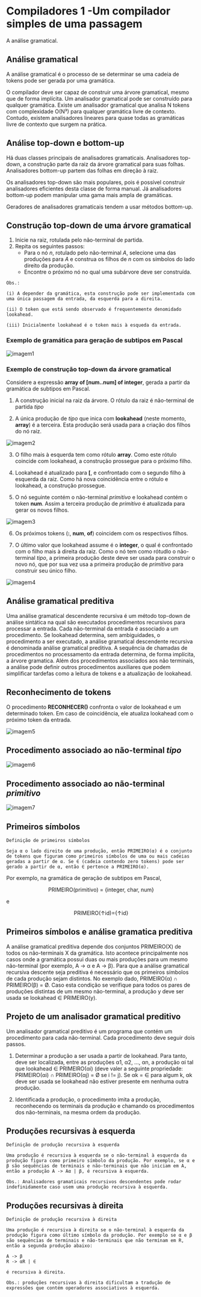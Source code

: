 # Compiladores 1 -Um compilador simples de uma passagem

A análise gramatical.

## Análise gramatical

A análise gramatical é o processo de se determinar se uma cadeia de tokens pode ser gerada por uma gramática.

O compilador deve ser capaz de construir uma árvore gramatical, mesmo que de forma implícita. Um analisador gramatical pode ser construído para qualquer gramática. Existe um analisador gramatical que analisa N tokens com complexidade O(N³) para qualquer gramática livre de contexto. Contudo, existem analisadores lineares para quase todas as gramáticas livre de contexto que surgem na prática.

## Análise top-down e bottom-up

Há duas classes principais de analisadores gramaticais. Analisadores top-down, a construção parte da raiz da árvore gramatical para suas folhas. Analisadores bottom-up partem das folhas em direção à raiz.

Os analisadores top-down são mais populares, pois é possível construir analisadores eficientes desta classe de forma manual. Já analisadores bottom-up podem manipular uma gama mais ampla de gramáticas.

Geradores de analisadores gramaticais tendem a usar métodos bottom-up.

## Construção top-down de uma árvore gramatical

1. Inicie na raiz, rotulada pelo não-terminal de partida.
2. Repita os seguintes passos:
    * Para o nó *n*, rotulado pelo não-terminal *A*, selecione uma das produções para *A* e construa os filhos de *n* com os símbolos do lado direito da produção.
    * Encontre o próximo nó no qual uma subárvore deve ser construída.

```
Obs.:

(i) A depender da gramática, esta construção pode ser implementada com uma única passagem da entrada, da esquerda para a direita.

(ii) O token que está sendo observado é frequentemente denomidado lookahead.

(iii) Inicialmente lookahead é o token mais à esqueda da entrada.
```
### Exemplo de gramática para geração de subtipos em Pascal

![imagem1](https://github.com/owhenrique/COMPILADORES_studies/blob/main/img/aula2-4/Captura%20de%20tela%20de%202022-12-03%2019-51-05.png)

### Exemplo de construção top-down da árvore gramatical

Considere a expressão **array of [num..num] of integer**, gerada a partir da gramática de subtipos em Pascal.

1. A construção inicial na raiz da árvore. O rótulo da raiz é não-terminal de partida *tipo*

2. A única produção de *tipo* que inica com **lookahead** (neste momento, **array**) é a terceira. Esta produção será usada para a criação dos filhos do nó raiz.

![imagem2](https://github.com/owhenrique/COMPILADORES_studies/blob/main/img/aula2-4/Captura%20de%20tela%20de%202022-12-03%2019-56-20.png)

3. O filho mais à esquerda tem como rótulo **array**. Como este rótulo coincide com lookahead, a construção prossegue para o próximo filho.

4. Lookahead é atualizado para **[**, e confrontado com o segundo filho à esquerda da raiz. Como há nova coincidência entre o rótulo e lookahead, a construção prossegue.

5. O nó seguinte contém o não-terminal *primitivo* e lookahead contém o token **num**. Assim a terceira produção de *primitivo* é atualizada para gerar os novos filhos.

![imagem3](https://github.com/owhenrique/COMPILADORES_studies/blob/main/img/aula2-4/Captura%20de%20tela%20de%202022-12-03%2020-41-06.png)

6. Os próximos tokens (**:**, **num**, **of**) coincidem com os respectivos filhos.

7. O último valor que lookahead assume é o **integer**, o qual é confrontado com o filho mais à direita da raiz. Como o nó tem como rótudlo o não-terminal *tipo*, a primeira produção deste deve ser usada para construir o novo nó, que por sua vez usa a primeira produção de *primitivo* para construir seu único filho.

![imagem4](https://github.com/owhenrique/COMPILADORES_studies/blob/main/img/aula2-4/Captura%20de%20tela%20de%202022-12-03%2020-44-45.png)

## Análise gramatical preditiva

Uma análise gramatical descendente recursiva é um método top-down de análise sintática na qual são executados procedimentos recursivos para processar a entrada. Cada não-terminal da entrada é associado a um procedimento. Se lookahead determina, sem ambiguidades, o procedimento a ser executado, a análise gramatical descendente recursiva é denominada análise gramatical preditiva. A sequência de chamadas de procedimentos no processamento da entrada determina, de forma implícita, a árvore gramatica. Além dos procedimentos associados aos não terminais, a análise pode definir outros procedimentos auxiliares que podem simplificar tardefas como a leitura de tokens e a atualização de lookahead.

## Reconhecimento de tokens

O procedimento **RECONHECER()** confronta o valor de lookahead e um determinado token. Em caso de coincidência, ele atualiza lookahead com o próximo token da entrada. 

![imagem5](https://github.com/owhenrique/COMPILADORES_studies/blob/main/img/aula2-4/Captura%20de%20tela%20de%202022-12-03%2020-57-22.png)

## Procedimento associado ao não-terminal *tipo*

![imagem6](https://github.com/owhenrique/COMPILADORES_studies/blob/main/img/aula2-4/Captura%20de%20tela%20de%202022-12-03%2021-00-17.png)

## Procedimento associado ao não-terminal *primitivo*

![imagem7](https://github.com/owhenrique/COMPILADORES_studies/blob/main/img/aula2-4/Captura%20de%20tela%20de%202022-12-03%2021-02-17.png)

## Primeiros símbolos

```
Definição de primeiros símbolos

Seja α o lado direito de uma produção, então PRIMEIRO(α) é o conjunto de tokens que figuram como primeiros símbolos de uma ou mais cadeias geradas a partir de α. Se ∈ (cadeia contendo zero tokens) pode ser gerado a partir de α, então ∈ pertence a PRIMEIRO(α).
```
Por exemplo, na gramática de geração de subtipos em Pascal,

<center> PRIMEIRO(primitivo) = {integer, char, num} </center>

e

<center>PRIMEIRO(↑id)={↑id}</center>

## Primeiros símbolos e análise gramatica preditiva

A análise gramatical preditiva depende dos conjuntos PRIMEIRO(X) de todos os não-terminais X da gramática. Isto acontece principalmente nos casos onde a gramática possui duas ou mais produções para um mesmo não-terminal (por exemplo, A -> α e A -> β). Para que a análise gramatical recursiva descente seja preditiva é necessário que os primeiros símbolos de cada produção sejam distintos. No exemplo dado, PRIMEIRO(α) ∩ PRIMEIRO(β) = Ø. Caso esta condição se verifique para todos os pares de produções distintas de um mesmo não-terminal, a produção y deve ser usada se lookahead ∈ PRIMEIRO(y).

## Projeto de um analisador gramatical preditivo

Um analisador gramatical preditivo é um programa que contém um procedimento para cada não-terminal. Cada procedimento deve seguir dois passos.

1. Determinar a produção a ser usada a partir de lookahead. Para tanto, deve ser localizada, entre as produções α1, α2, ..., αn, a produção αi tal que lookahead ∈ PRIMEIRO(αi) (deve valer a seguinte propriedade: PRIMEIRO(αi) ∩ PRIMEIRO(αj) = Ø se i != j). Se αk = ∈ para algum k, αk deve ser usada se lookahead não estiver presente em nenhuma outra produção.

2. Identificada a produção, o procedimento imita a produção, reconhecendo os terminais da produção e chamando os procedimentos dos não-terminais, na mesma ordem da produção. 

## Produções recursivas à esquerda

```
Definição de produção recursiva à esquerda

Uma produção é recursiva à esquerda se o não-terminal à esquerda da produção figura como primeiro símbolo da produção. Por exemplo, se α e β são sequências de terminais e não-terminais que não iniciam em A, então a produção A -> Aα | β, é recursiva à esquerda. 

Obs.: Analisadores gramaticais recursivos descendentes pode rodar indefinidamente caso usem uma produção recursiva à esquerda.
```

## Produções recursivas à direita

```
Definição de produção recursiva à direita

Uma produção é recursiva à direita se o não-terminal à esquerda da produção figura como último símbolo da produção. Por exemplo se α e β são sequências de terminais e não-terminais que não terminam em R, então a segunda produção abaixo: 

A -> β
R -> αR | ∈

é recursiva à direita.

Obs.: produções recursivas à direita dificultam a tradução de expressões que contém operadores associativos à esquerda.
```